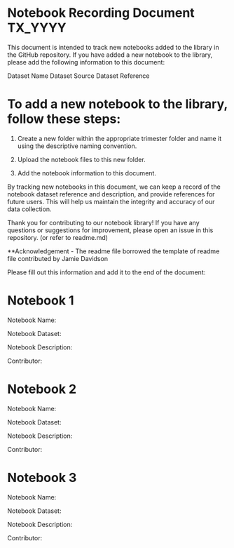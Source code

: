 # Notebook Recording Document TX_YYYY

This document is intended to track new notebooks added to the library in the GitHub repository. If you have added a new notebook to the library, please add the following information to this document:

Dataset Name Dataset Source Dataset Reference

# To add a new notebook to the library, follow these steps:

1. Create a new folder within the appropriate trimester folder and name it using the descriptive naming convention.

2. Upload the notebook files to this new folder.

3. Add the notebook information to this document.

By tracking new notebooks in this document, we can keep a record of the notebook dataset reference and description, and provide references for future users. This will help us maintain the integrity and accuracy of our data collection.

Thank you for contributing to our notebook library! If you have any questions or suggestions for improvement, please open an issue in this repository. (or refer to readme.md)

**Acknowledgement - The readme file borrowed the template of readme file contributed by Jamie Davidson

Please fill out this information and add it to the end of the document:

# Notebook 1

Notebook Name:

Notebook Dataset:

Notebook Description:

Contributor:

# Notebook 2

Notebook Name:

Notebook Dataset:

Notebook Description:

Contributor:

# Notebook 3

Notebook Name:

Notebook Dataset:

Notebook Description:

Contributor:

